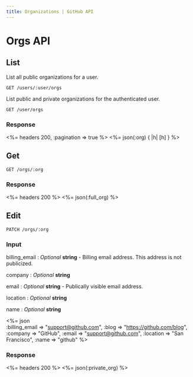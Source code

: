 ```yaml
---
title: Organizations | GitHub API
---
```


# Orgs API

## List

List all public organizations for a user.

    GET /users/:user/orgs

List public and private organizations for the authenticated user.

    GET /user/orgs

### Response

<%= headers 200, :pagination => true %>
<%= json(:org) { |h| [h] } %>

## Get

    GET /orgs/:org

### Response

<%= headers 200 %>
<%= json(:full_org) %>

## Edit

    PATCH /orgs/:org

### Input

billing_email
: _Optional_ **string** - Billing email address. This address is not
publicized.

company
: _Optional_ **string**

email
: _Optional_ **string** - Publically visible email address.

location
: _Optional_ **string**

name
: _Optional_ **string**

<%= json \
    :billing_email => "support@github.com",
    :blog     => "https://github.com/blog",
    :company  => "GitHub",
    :email    => "support@github.com",
    :location => "San Francisco",
    :name     => "github"
    %>

### Response

<%= headers 200 %>
<%= json(:private_org) %>
